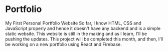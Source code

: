 # Portfolio
My First Personal Portfolio Website
So far, I know HTML, CSS and JavaScript properly and hence it doesn't have any backend and is a simple static website.
This website is still in the making and as I learn, I'll be pushing the updates.
This project will be completed this month, and then, I'll be working on a new portfolio using React and Firebase.
